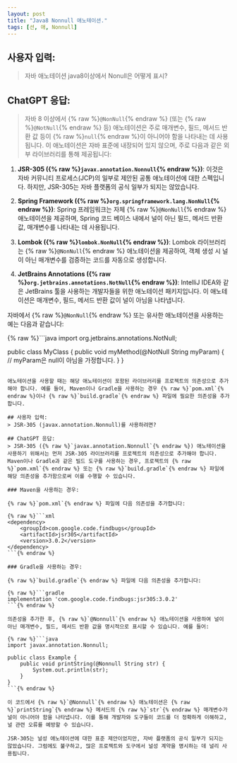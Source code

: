 ```yaml
---
layout: post
title: "Java8 Nonnull 애노테이션."
tags: [션, 애, Nonnull]
---
```


## 사용자 입력:
> 자바 애노테이션 java8이상에서 Nonull은 어떻게 표시?

## ChatGPT 응답:
> 자바 8 이상에서 {% raw %}`@NonNull`{% endraw %} (또는 {% raw %}`@NotNull`{% endraw %} 등) 애노테이션은 주로 매개변수, 필드, 메서드 반환 값 등이 {% raw %}`null`{% endraw %}이 아니어야 함을 나타내는 데 사용됩니다. 이 애노테이션은 자바 표준에 내장되어 있지 않으며, 주로 다음과 같은 외부 라이브러리를 통해 제공됩니다:

1. **JSR-305 ({% raw %}`javax.annotation.Nonnull`{% endraw %})**: 이것은 자바 커뮤니티 프로세스(JCP)의 일부로 제안된 공통 애노테이션에 대한 스펙입니다. 하지만, JSR-305는 자바 플랫폼의 공식 일부가 되지는 않았습니다.

2. **Spring Framework ({% raw %}`org.springframework.lang.NonNull`{% endraw %})**: Spring 프레임워크는 자체 {% raw %}`@NonNull`{% endraw %} 애노테이션을 제공하며, Spring 코드 베이스 내에서 널이 아닌 필드, 메서드 반환 값, 매개변수를 나타내는 데 사용됩니다.

3. **Lombok ({% raw %}`lombok.NonNull`{% endraw %})**: Lombok 라이브러리는 {% raw %}`@NonNull`{% endraw %} 애노테이션을 제공하여, 객체 생성 시 널이 아닌 매개변수를 검증하는 코드를 자동으로 생성합니다.

4. **JetBrains Annotations ({% raw %}`org.jetbrains.annotations.NotNull`{% endraw %})**: IntelliJ IDEA와 같은 JetBrains 툴을 사용하는 개발자들을 위한 애노테이션 패키지입니다. 이 애노테이션은 매개변수, 필드, 메서드 반환 값이 널이 아님을 나타냅니다.

자바에서 {% raw %}`@NonNull`{% endraw %} 또는 유사한 애노테이션을 사용하는 예는 다음과 같습니다:

{% raw %}```java
import org.jetbrains.annotations.NotNull;

public class MyClass {
    public void myMethod(@NotNull String myParam) {
        // myParam은 null이 아님을 가정합니다.
    }
}
```{% endraw %}

애노테이션을 사용할 때는 해당 애노테이션이 포함된 라이브러리를 프로젝트의 의존성으로 추가해야 합니다. 예를 들어, Maven이나 Gradle을 사용하는 경우 {% raw %}`pom.xml`{% endraw %}이나 {% raw %}`build.gradle`{% endraw %} 파일에 필요한 의존성을 추가합니다.

## 사용자 입력:
> JSR-305 (javax.annotation.Nonnull)를 사용하려면?

## ChatGPT 응답:
> JSR-305 ({% raw %}`javax.annotation.Nonnull`{% endraw %}) 애노테이션을 사용하기 위해서는 먼저 JSR-305 라이브러리를 프로젝트의 의존성으로 추가해야 합니다. Maven이나 Gradle과 같은 빌드 도구를 사용하는 경우, 프로젝트의 {% raw %}`pom.xml`{% endraw %} 또는 {% raw %}`build.gradle`{% endraw %} 파일에 해당 의존성을 추가함으로써 이를 수행할 수 있습니다.

### Maven을 사용하는 경우:

{% raw %}`pom.xml`{% endraw %} 파일에 다음 의존성을 추가합니다:

{% raw %}```xml
<dependency>
    <groupId>com.google.code.findbugs</groupId>
    <artifactId>jsr305</artifactId>
    <version>3.0.2</version>
</dependency>
```{% endraw %}

### Gradle을 사용하는 경우:

{% raw %}`build.gradle`{% endraw %} 파일에 다음 의존성을 추가합니다:

{% raw %}```gradle
implementation 'com.google.code.findbugs:jsr305:3.0.2'
```{% endraw %}

의존성을 추가한 후, {% raw %}`@Nonnull`{% endraw %} 애노테이션을 사용하여 널이 아닌 매개변수, 필드, 메서드 반환 값을 명시적으로 표시할 수 있습니다. 예를 들어:

{% raw %}```java
import javax.annotation.Nonnull;

public class Example {
    public void printString(@Nonnull String str) {
        System.out.println(str);
    }
}
```{% endraw %}

이 코드에서 {% raw %}`@Nonnull`{% endraw %} 애노테이션은 {% raw %}`printString`{% endraw %} 메서드의 {% raw %}`str`{% endraw %} 매개변수가 널이 아니어야 함을 나타냅니다. 이를 통해 개발자와 도구들이 코드를 더 정확하게 이해하고, 널 관련 오류를 예방할 수 있습니다.

JSR-305는 널성 애노테이션에 대한 표준 제안이었지만, 자바 플랫폼의 공식 일부가 되지는 않았습니다. 그럼에도 불구하고, 많은 프로젝트와 도구에서 널성 계약을 명시하는 데 널리 사용됩니다.

